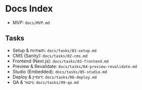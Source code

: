 # Docs Index

- MVP: `docs/MVP.md`

## Tasks
- Setup & תשתיות: `docs/tasks/01-setup.md`
- CMS (Sanity): `docs/tasks/02-cms.md`
- Frontend (Next.js): `docs/tasks/03-frontend.md`
- Preview & Revalidate: `docs/tasks/04-preview-revalidate.md`
- Studio (Embedded): `docs/tasks/05-studio.md`
- Deploy & דומיין: `docs/tasks/06-deploy.md`
- QA & ניטור: `docs/tasks/99-qa.md`


